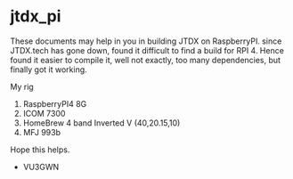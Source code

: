 # jtdx_pi

These documents may help in you in building JTDX on RaspberryPI. since JTDX.tech has gone down, found it difficult to find a build for RPI 4. Hence found it easier to compile it, well not exactly, too many dependencies, but finally got it working.

My rig

1. RaspberryPI4 8G
2. ICOM 7300
3. HomeBrew 4 band Inverted V (40,20.15,10)
4. MFJ 993b


Hope this helps.
- VU3GWN
